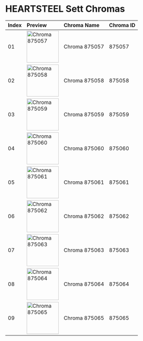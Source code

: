 # HEARTSTEEL Sett Chromas

| Index | Preview | Chroma Name | Chroma ID |
|:---|:---|:---|:---|
| 01 | <img src='https://raw.communitydragon.org/latest/plugins/rcp-be-lol-game-data/global/default/v1/champion-chroma-images/875/875057.png' alt='Chroma 875057' width='100'> | Chroma 875057 | 875057 |
| 02 | <img src='https://raw.communitydragon.org/latest/plugins/rcp-be-lol-game-data/global/default/v1/champion-chroma-images/875/875058.png' alt='Chroma 875058' width='100'> | Chroma 875058 | 875058 |
| 03 | <img src='https://raw.communitydragon.org/latest/plugins/rcp-be-lol-game-data/global/default/v1/champion-chroma-images/875/875059.png' alt='Chroma 875059' width='100'> | Chroma 875059 | 875059 |
| 04 | <img src='https://raw.communitydragon.org/latest/plugins/rcp-be-lol-game-data/global/default/v1/champion-chroma-images/875/875060.png' alt='Chroma 875060' width='100'> | Chroma 875060 | 875060 |
| 05 | <img src='https://raw.communitydragon.org/latest/plugins/rcp-be-lol-game-data/global/default/v1/champion-chroma-images/875/875061.png' alt='Chroma 875061' width='100'> | Chroma 875061 | 875061 |
| 06 | <img src='https://raw.communitydragon.org/latest/plugins/rcp-be-lol-game-data/global/default/v1/champion-chroma-images/875/875062.png' alt='Chroma 875062' width='100'> | Chroma 875062 | 875062 |
| 07 | <img src='https://raw.communitydragon.org/latest/plugins/rcp-be-lol-game-data/global/default/v1/champion-chroma-images/875/875063.png' alt='Chroma 875063' width='100'> | Chroma 875063 | 875063 |
| 08 | <img src='https://raw.communitydragon.org/latest/plugins/rcp-be-lol-game-data/global/default/v1/champion-chroma-images/875/875064.png' alt='Chroma 875064' width='100'> | Chroma 875064 | 875064 |
| 09 | <img src='https://raw.communitydragon.org/latest/plugins/rcp-be-lol-game-data/global/default/v1/champion-chroma-images/875/875065.png' alt='Chroma 875065' width='100'> | Chroma 875065 | 875065 |
